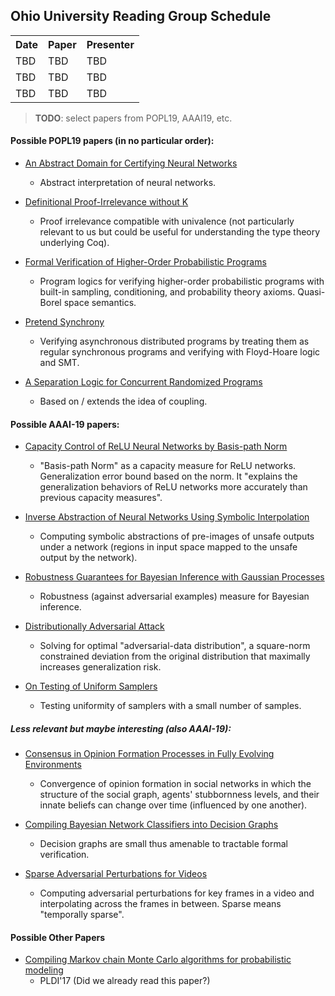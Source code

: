 ## Ohio University Reading Group Schedule

<table>
  <tr>
    <th> Date </th>
    <th> Paper </th>
    <th> Presenter </th>
  </tr>
  <tr>
    <td> TBD </td>
    <td> TBD </td>
    <td> TBD </td>
  </tr>
  <tr>
    <td> TBD </td>
    <td> TBD </td>
    <td> TBD </td>
  </tr>
  <tr>
    <td> TBD </td>
    <td> TBD </td>
    <td> TBD </td>
  </tr>
</table>

> <b>TODO</b>: select papers from POPL19, AAAI19, etc.


#### Possible POPL19 papers (in no particular order):

* [An Abstract Domain for Certifying Neural Networks](https://dl.acm.org/ft_gateway.cfm?id=3290354)
    * Abstract interpretation of neural networks.

* [Definitional Proof-Irrelevance without K](https://dl.acm.org/ft_gateway.cfm?id=3290316)
    * Proof irrelevance compatible with univalence (not particularly relevant to us but could be useful for understanding the type theory underlying Coq).

* [Formal Verification of Higher-Order Probabilistic Programs](https://dl.acm.org/ft_gateway.cfm?id=3290351)
    * Program logics for verifying higher-order probabilistic programs with built-in sampling, conditioning, and probability theory axioms. Quasi-Borel space semantics.

* [Pretend Synchrony](https://dl.acm.org/ft_gateway.cfm?id=3290372)
    * Verifying asynchronous distributed programs by treating them as regular synchronous programs and verifying with Floyd-Hoare logic and SMT.

* [A Separation Logic for Concurrent Randomized Programs](https://dl.acm.org/ft_gateway.cfm?id=3290377)
    * Based on / extends the idea of coupling.


#### Possible AAAI-19 papers:

* [Capacity Control of ReLU Neural Networks by Basis-path Norm](https://www.aaai.org/Papers/AAAI/2019/AAAI-ZhengS.1575.pdf)
    * "Basis-path Norm" as a capacity measure for ReLU networks. Generalization error bound based on the norm. It "explains the generalization behaviors of ReLU networks more accurately than previous capacity measures".

* [Inverse Abstraction of Neural Networks Using Symbolic Interpolation](https://www.aaai.org/Papers/AAAI/2019/AAAI-DathathriS.3732.pdf)
    * Computing symbolic abstractions of pre-images of unsafe outputs under a network (regions in input space mapped to the unsafe output by the network).

* [Robustness Guarantees for Bayesian Inference with Gaussian Processes](https://www.aaai.org/Papers/AAAI/2019/AAAI-CardelliL.5988.pdf)
    * Robustness (against adversarial examples) measure for Bayesian inference. 

* [Distributionally Adversarial Attack](https://www.aaai.org/Papers/AAAI/2019/AAAI-ZhengTianhang.602.pdf)
    * Solving for optimal "adversarial-data distribution", a square-norm constrained deviation from the original distribution that maximally increases generalization risk. 

* [On Testing of Uniform Samplers](https://www.aaai.org/Papers/AAAI/2019/AAAI-ChakrabortySourav.652.pdf)
    * Testing uniformity of samplers with a small number of samples.


##### Less relevant but maybe interesting (also AAAI-19):

* [Consensus in Opinion Formation Processes in Fully Evolving Environments](https://www.aaai.org/Papers/AAAI/2019/AAAI-AulettaV.6390.pdf)
    * Convergence of opinion formation in social networks in which the structure of the social graph, agents' stubbornness levels, and their innate beliefs can change over time (influenced by one another).

* [Compiling Bayesian Network Classifiers into Decision Graphs](https://www.aaai.org/Papers/AAAI/2019/AAAI-ShihA.4035.pdf)
    * Decision graphs are small thus amenable to tractable formal verification.

* [Sparse Adversarial Perturbations for Videos](https://www.aaai.org/Papers/AAAI/2019/AAAI-WeiX.2649.pdf)
    * Computing adversarial perturbations for key frames in a video and interpolating across the frames in between. Sparse means "temporally sparse".
    
#### Possible Other Papers

* [Compiling Markov chain Monte Carlo algorithms for probabilistic modeling](http://www.cs.cornell.edu/~jgm/papers/pldi17.pdf)
    * PLDI'17 (Did we already read this paper?)
